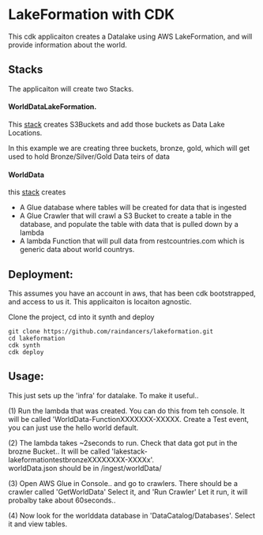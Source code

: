 # LakeFormation with CDK

This cdk applicaiton creates a Datalake using AWS LakeFormation, and will provide information about the world.  


## Stacks

The applicaiton will create two Stacks.

#### WorldDataLakeFormation. 
This [stack](./lib/stacks/datalake/theLake.ts) creates S3Buckets and add those buckets as Data Lake Locations. 

In this example we are creating three buckets, bronze, gold, which will get used to hold Bronze/Silver/Gold Data teirs of data


#### WorldData
this [stack](./lib/stacks/ingest/worldData/worldData.ts) creates
- A Glue database where tables will be created for data that is ingested
- A Glue Crawler that will crawl a S3 Bucket to create a table in the database, and populate the table with data that is pulled down by a lambda
- A lambda Function that will pull data from restcountries.com which is generic data about world countrys.


## Deployment:
This assumes you have an account in aws, that has been cdk bootstrapped, and access to us it.   This applicaiton is locaiton agnostic. 

Clone the project, cd into it synth and deploy

```
git clone https://github.com/raindancers/lakeformation.git
cd lakeformation
cdk synth
cdk deploy
```

## Usage:

This just sets up the 'infra' for datalake.  To make it useful..

(1) Run the lambda that was created.  You can do this from teh console. It will be called 'WorldData-FunctionXXXXXXX-XXXXX.  Create a Test event, you can just use the hello world default.    

(2) The lambda takes ~2seconds to run.  Check that data got put in the brozne Bucket..  It will be called 'lakestack-lakeformationtestbronzeXXXXXXXX-XXXXx'.  
worldData.json should be in /ingest/worldData/

(3) Open AWS Glue in Console..  and go to crawlers.  There should be a crawler called 'GetWorldData'    Select it, and 'Run Crawler' Let it run, it will probalby take about 60seconds..  

(4) Now look for the worlddata database in 'DataCatalog/Databases'. Select it and view tables.   








